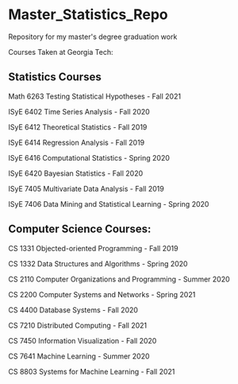 # Master_Statistics_Repo

Repository for my master's degree graduation work

Courses Taken at Georgia Tech:

## Statistics Courses

Math 6263 Testing Statistical Hypotheses - Fall 2021

ISyE 6402 Time Series Analysis - Fall 2020

ISyE 6412 Theoretical Statistics - Fall 2019

ISyE 6414 Regression Analysis - Fall 2019

ISyE 6416 Computational Statistics - Spring 2020

ISyE 6420 Bayesian Statistics - Fall 2020

ISyE 7405 Multivariate Data Analysis - Fall 2019

ISyE 7406 Data Mining and Statistical Learning - Spring 2020

## Computer Science Courses:

CS 1331 Objected-oriented Programming - Fall 2019

CS 1332 Data Structures and Algorithms - Spring 2020

CS 2110 Computer Organizations and Programming - Summer 2020

CS 2200 Computer Systems and Networks - Spring 2021

CS 4400 Database Systems - Fall 2020

CS 7210 Distributed Computing - Fall 2021

CS 7450 Information Visualization - Fall 2020

CS 7641 Machine Learning - Summer 2020

CS 8803 Systems for Machine Learning - Fall 2021
